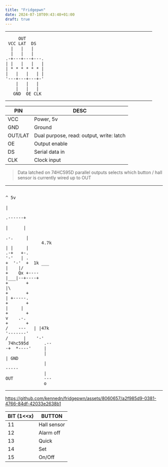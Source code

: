 ```yaml
---
title: "Fridgepwn"
date: 2024-07-10T09:43:48+01:00
draft: true
---
```

<table style="width:100%; margin-left: auto; margin-right: auto">
<tr><td style="width:30%; padding: 1px;">

```goat
     OUT
 VCC LAT  DS
  |   |   |
  |   |   |
.-+---+---+---.
| |   |   |   |
| * * * * * * |
|   |   |   | |
'---+---+---+-'  
    |   |   |
    |   |   |
   GND  OE CLK
```
</td>
<td style="width:70%; padding: 1px;"></td></tr>
</table>

| PIN        | DESC                                      |
|------------|-------------------------------------------|
| VCC        | Power, 5v                                 |
| GND        | Ground                                    |
| OUT/LAT    | Dual purpose, read: output, write: latch  |
| OE         | Output enable                             |
| DS         | Serial data in                            |
| CLK        | Clock input                               |

> Data latched on 74HC595D parallel outputs selects which button / hall sensor is currently wired up to OUT

<table style="width:100%; margin-left: auto; margin-right: auto">
<tr><td style="width:30%; padding: 1px;">

```goat
                           ^ 5v
                           |
                    .------+
                    |      |
                   .-.     |
              4.7k | |     |
.-+   +-.          '-'   | .
+  '-'  +  1k ___   |    |/
+    Qx +----|___|--+----+
+       +                |\
+       +                | +-----.
+       +                  |     |
+       +                  v    .-.
+       +            /    ---   | |47k
'-------'           /      |    '-'    
 74hc595d      .---+  *----'     | 
               |                 | GND
               |               -----
               | OUT            ---
               o
 ```
</td>
<td style="width:70%; padding: 1px;"></td></tr>
</table>

https://github.com/kennedn/fridgepwn/assets/8060657/a2f985d9-0381-4766-84df-42033e2638b1


| BIT (1<<x) | BUTTON                                    |
|------------|-------------------------------------------|
| 11         | Hall sensor                               |
| 12         | Alarm off                                 |
| 13         | Quick                                     |
| 14         | Set                                       |
| 15         | On/Off                                    |


